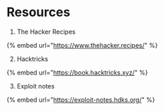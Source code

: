 # Resources

1. The Hacker Recipes

{% embed url="https://www.thehacker.recipes/" %}

2. Hacktricks

{% embed url="https://book.hacktricks.xyz/" %}

3. Exploit notes

{% embed url="https://exploit-notes.hdks.org/" %}

